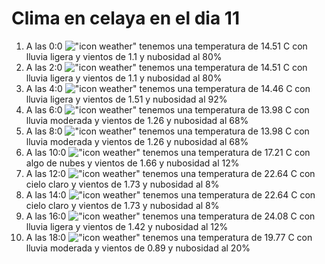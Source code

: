 # Clima en celaya en el dia 11

1. A las 0:0 !["icon weather"](http://openweathermap.org/img/w/10n.png) tenemos una temperatura de 14.51 C con lluvia ligera y  vientos de 1.1 y nubosidad al 80%
1. A las 2:0 !["icon weather"](http://openweathermap.org/img/w/10n.png) tenemos una temperatura de 14.51 C con lluvia ligera y  vientos de 1.1 y nubosidad al 80%
1. A las 4:0 !["icon weather"](http://openweathermap.org/img/w/10n.png) tenemos una temperatura de 14.46 C con lluvia ligera y  vientos de 1.51 y nubosidad al 92%
1. A las 6:0 !["icon weather"](http://openweathermap.org/img/w/10n.png) tenemos una temperatura de 13.98 C con lluvia moderada y  vientos de 1.26 y nubosidad al 68%
1. A las 8:0 !["icon weather"](http://openweathermap.org/img/w/10d.png) tenemos una temperatura de 13.98 C con lluvia moderada y  vientos de 1.26 y nubosidad al 68%
1. A las 10:0 !["icon weather"](http://openweathermap.org/img/w/02d.png) tenemos una temperatura de 17.21 C con algo de nubes y  vientos de 1.66 y nubosidad al 12%
1. A las 12:0 !["icon weather"](http://openweathermap.org/img/w/02d.png) tenemos una temperatura de 22.64 C con cielo claro y  vientos de 1.73 y nubosidad al 8%
1. A las 14:0 !["icon weather"](http://openweathermap.org/img/w/02d.png) tenemos una temperatura de 22.64 C con cielo claro y  vientos de 1.73 y nubosidad al 8%
1. A las 16:0 !["icon weather"](http://openweathermap.org/img/w/10d.png) tenemos una temperatura de 24.08 C con lluvia ligera y  vientos de 1.42 y nubosidad al 12%
1. A las 18:0 !["icon weather"](http://openweathermap.org/img/w/10d.png) tenemos una temperatura de 19.77 C con lluvia moderada y  vientos de 0.89 y nubosidad al 20%

